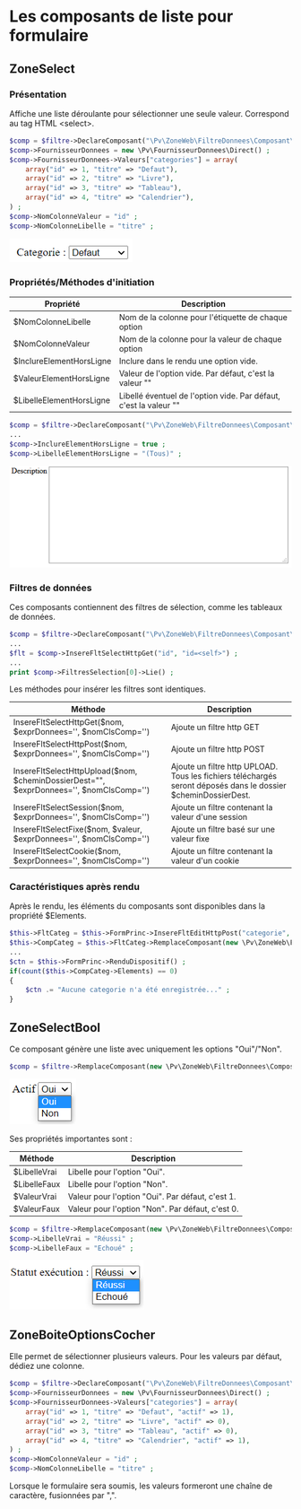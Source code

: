 # Les composants de liste pour formulaire

## ZoneSelect

### Présentation

Affiche une liste déroulante pour sélectionner une seule valeur. Correspond au tag HTML \<select\>.

```php
$comp = $filtre->DeclareComposant("\Pv\ZoneWeb\FiltreDonnees\Composant\ZoneSelect") ;
$comp->FournisseurDonnees = new \Pv\FournisseurDonnees\Direct() ;
$comp->FournisseurDonnees->Valeurs["categories"] = array(
	array("id" => 1, "titre" => "Defaut"),
	array("id" => 2, "titre" => "Livre"),
	array("id" => 3, "titre" => "Tableau"),
	array("id" => 4, "titre" => "Calendrier"),
) ;
$comp->NomColonneValeur = "id" ;
$comp->NomColonneLibelle = "titre" ;
```

![Apercu](../images/pvzoneselect_apercu.png)

### Propriétés/Méthodes d'initiation

Propriété | Description
------------- | -------------
$NomColonneLibelle | Nom de la colonne pour l'étiquette de chaque option
$NomColonneValeur | Nom de la colonne pour la valeur de chaque option
$InclureElementHorsLigne | Inclure dans le rendu une option vide.
$ValeurElementHorsLigne | Valeur de l'option vide. Par défaut, c'est la valeur ""
$LibelleElementHorsLigne | Libellé éventuel de l'option vide. Par défaut, c'est la valeur ""

```php
$comp = $filtre->DeclareComposant("\Pv\ZoneWeb\FiltreDonnees\Composant\ZoneSelect") ;
...
$comp->InclureElementHorsLigne = true ;
$comp->LibelleElementHorsLigne = "(Tous)" ;
```

![Résultat du code source](../images/pvzoneareahtml_props_spec.png)

### Filtres de données

Ces composants contiennent des filtres de sélection, comme les tableaux de données.

```php
$comp = $filtre->DeclareComposant("\Pv\ZoneWeb\FiltreDonnees\Composant\ZoneSelect") ;
...
$flt = $comp->InsereFltSelectHttpGet("id", "id=<self>") ;
...
print $comp->FiltresSelection[0]->Lie() ;
```

Les méthodes pour insérer les filtres sont identiques.

Méthode | Description
------------- | -------------
InsereFltSelectHttpGet($nom, $exprDonnees='', $nomClsComp='') | Ajoute un filtre http GET
InsereFltSelectHttpPost($nom, $exprDonnees='', $nomClsComp='') | Ajoute un filtre http POST
InsereFltSelectHttpUpload($nom, $cheminDossierDest="", $exprDonnees='', $nomClsComp='') | Ajoute un filtre http UPLOAD. Tous les fichiers téléchargés seront déposés dans le dossier $cheminDossierDest.
InsereFltSelectSession($nom, $exprDonnees='', $nomClsComp='') | Ajoute un filtre contenant la valeur d'une session
InsereFltSelectFixe($nom, $valeur, $exprDonnees='', $nomClsComp='') | Ajoute un filtre basé sur une valeur fixe
InsereFltSelectCookie($nom, $exprDonnees='', $nomClsComp='') | Ajoute un filtre contenant la valeur d'un cookie

### Caractéristiques après rendu

Après le rendu, les éléments du composants sont disponibles dans la propriété $Elements.

```php
$this->FltCateg = $this->FormPrinc->InsereFltEditHttpPost("categorie", "categorie") ;
$this->CompCateg = $this->FltCateg->RemplaceComposant(new \Pv\ZoneWeb\FiltreDonnees\Composant\ZoneSelect()) ;
...
$ctn = $this->FormPrinc->RenduDispositif() ;
if(count($this->CompCateg->Elements) == 0)
{
	$ctn .= "Aucune categorie n'a été enregistrée..." ;
}
```

## ZoneSelectBool

Ce composant génère une liste avec uniquement les options "Oui"/"Non".

```php
$comp = $filtre->RemplaceComposant(new \Pv\ZoneWeb\FiltreDonnees\Composant\ZoneSelectBool()) ;
```

![Apercu](../images/pvzoneselectbool_apercu.png)

Ses propriétés importantes sont :

Méthode | Description
------------- | -------------
$LibelleVrai | Libelle pour l'option "Oui".
$LibelleFaux | Libelle pour l'option "Non".
$ValeurVrai | Valeur pour l'option "Oui". Par défaut, c'est 1.
$ValeurFaux | Valeur pour l'option "Non". Par défaut, c'est 0.

```php
$comp = $filtre->RemplaceComposant(new \Pv\ZoneWeb\FiltreDonnees\Composant\ZoneSelectBool()) ;
$comp->LibelleVrai = "Réussi" ;
$comp->LibelleFaux = "Echoué" ;
```

![Apercu](../images/pvzoneselectbool2_apercu.png)

## ZoneBoiteOptionsCocher

Elle permet de sélectionner plusieurs valeurs. Pour les valeurs par défaut, dédiez une colonne.

```php
$comp = $filtre->DeclareComposant("\Pv\ZoneWeb\FiltreDonnees\Composant\ZoneBoiteOptionsCocher") ;
$comp->FournisseurDonnees = new \Pv\FournisseurDonnees\Direct() ;
$comp->FournisseurDonnees->Valeurs["categories"] = array(
	array("id" => 1, "titre" => "Defaut", "actif" => 1),
	array("id" => 2, "titre" => "Livre", "actif" => 0),
	array("id" => 3, "titre" => "Tableau", "actif" => 0),
	array("id" => 4, "titre" => "Calendrier", "actif" => 1),
) ;
$comp->NomColonneValeur = "id" ;
$comp->NomColonneLibelle = "titre" ;
```

Lorsque le formulaire sera soumis, les valeurs formeront une chaîne de caractère, fusionnées par ",".

